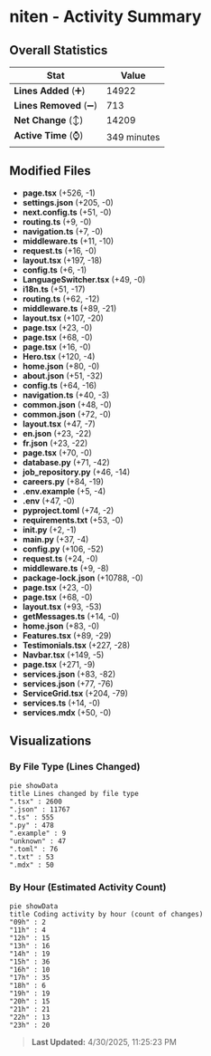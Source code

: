 # niten - Activity Summary 

## Overall Statistics

| Stat                   | Value                                                             |
| ---------------------- | ----------------------------------------------------------------- |
| **Lines Added** (➕)   | 14922                                          |
| **Lines Removed** (➖) | 713                                        |
| **Net Change** (↕)    | 14209                |
| **Active Time** (⌚)   | 349 minutes |


## Modified Files
- **page.tsx** (+526, -1)
- **settings.json** (+205, -0)
- **next.config.ts** (+51, -0)
- **routing.ts** (+9, -0)
- **navigation.ts** (+7, -0)
- **middleware.ts** (+11, -10)
- **request.ts** (+16, -0)
- **layout.tsx** (+197, -18)
- **config.ts** (+6, -1)
- **LanguageSwitcher.tsx** (+49, -0)
- **i18n.ts** (+51, -17)
- **routing.ts** (+62, -12)
- **middleware.ts** (+89, -21)
- **layout.tsx** (+107, -20)
- **page.tsx** (+23, -0)
- **page.tsx** (+68, -0)
- **page.tsx** (+16, -0)
- **Hero.tsx** (+120, -4)
- **home.json** (+80, -0)
- **about.json** (+51, -32)
- **config.ts** (+64, -16)
- **navigation.ts** (+40, -3)
- **common.json** (+48, -0)
- **common.json** (+72, -0)
- **layout.tsx** (+47, -7)
- **en.json** (+23, -22)
- **fr.json** (+23, -22)
- **page.tsx** (+70, -0)
- **database.py** (+71, -42)
- **job_repository.py** (+46, -14)
- **careers.py** (+84, -19)
- **.env.example** (+5, -4)
- **.env** (+47, -0)
- **pyproject.toml** (+74, -2)
- **requirements.txt** (+53, -0)
- **__init__.py** (+2, -1)
- **main.py** (+37, -4)
- **config.py** (+106, -52)
- **request.ts** (+24, -0)
- **middleware.ts** (+9, -8)
- **package-lock.json** (+10788, -0)
- **page.tsx** (+23, -0)
- **page.tsx** (+68, -0)
- **layout.tsx** (+93, -53)
- **getMessages.ts** (+14, -0)
- **home.json** (+83, -0)
- **Features.tsx** (+89, -29)
- **Testimonials.tsx** (+227, -28)
- **Navbar.tsx** (+149, -5)
- **page.tsx** (+271, -9)
- **services.json** (+83, -82)
- **services.json** (+77, -76)
- **ServiceGrid.tsx** (+204, -79)
- **services.ts** (+14, -0)
- **services.mdx** (+50, -0)

## Visualizations

### By File Type (Lines Changed)

```mermaid
pie showData
title Lines changed by file type
".tsx" : 2600
".json" : 11767
".ts" : 555
".py" : 478
".example" : 9
"unknown" : 47
".toml" : 76
".txt" : 53
".mdx" : 50
```

### By Hour (Estimated Activity Count)

```mermaid
pie showData
title Coding activity by hour (count of changes)
"09h" : 2
"11h" : 4
"12h" : 15
"13h" : 16
"14h" : 19
"15h" : 36
"16h" : 10
"17h" : 35
"18h" : 6
"19h" : 19
"20h" : 15
"21h" : 21
"22h" : 13
"23h" : 20
```


> **Last Updated:** 4/30/2025, 11:25:23 PM